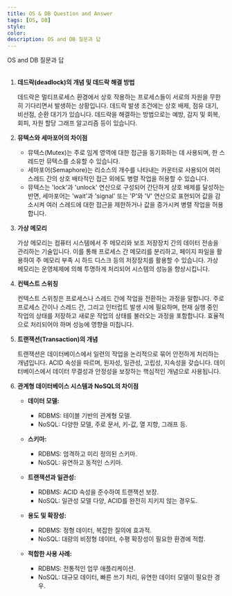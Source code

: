 ```yaml
---
title: OS & DB Question and Answer
tags: [OS, DB]
style:
color:
description: OS and DB 질문과 답
---
```

OS and DB 질문과 답<br><br>

1. **데드락(deadlock)의 개념 및 데드락 해결 방법**

   데드락은 멀티프로세스 환경에서 상호 작용하는 프로세스들이 서로의 자원을 무한히 기다리면서 발생하는 상황입니다. 데드락 발생 조건에는 상호 배제, 점유 대기, 비선점, 순환 대기가 있습니다. 데드락을 해결하는 방법으로는 예방, 감지 및 회복, 회피, 자원 할당 그래프 알고리즘 등이 있습니다.

2. **뮤텍스와 세마포어의 차이점**

   - 뮤텍스(Mutex)는 주로 임계 영역에 대한 접근을 동기화하는 데 사용되며, 한 스레드만 뮤텍스를 소유할 수 있습니다. 
   - 세마포어(Semaphore)는 리소스의 개수를 나타내는 카운터로 사용되어 여러 스레드 간의 상호 배타적인 접근 외에도 병렬 작업을 허용할 수 있습니다. 
   - 뮤텍스는 'lock'과 'unlock' 연산으로 구성되어 간단하게 상호 배제를 달성하는 반면, 세마포어는 'wait'과 'signal' 또는 'P'와 'V' 연산으로 표현되어 값을 감소시켜 여러 스레드에 대한 접근을 제한하거나 값을 증가시켜 병렬 작업을 허용합니다.

3. **가상 메모리**

   가상 메모리는 컴퓨터 시스템에서 주 메모리와 보조 저장장치 간의 데이터 전송을 관리하는 기술입니다. 이를 통해 프로세스 간 메모리를 분리하고, 페이지 파일을 활용하여 주 메모리 부족 시 하드 디스크 등의 저장장치를 활용할 수 있습니다. 가상 메모리는 운영체제에 의해 투명하게 처리되어 시스템의 성능을 향상시킵니다.

4. **컨텍스트 스위칭**

   컨텍스트 스위칭은 프로세스나 스레드 간에 작업을 전환하는 과정을 말합니다. 주로 프로세스 간이나 스레드 간, 그리고 인터럽트 발생 시에 필요하며, 현재 실행 중인 작업의 상태를 저장하고 새로운 작업의 상태를 불러오는 과정을 포함합니다. 효율적으로 처리되어야 하며 성능에 영향을 미칩니다.

5. **트랜잭션(Transaction)의 개념**

   트랜잭션은 데이터베이스에서 일련의 작업을 논리적으로 묶어 안전하게 처리하는 개념입니다. ACID 속성을 따르며, 원자성, 일관성, 고립성, 지속성을 갖습니다. 데이터베이스에서 데이터 무결성과 안정성을 보장하는 핵심적인 개념으로 사용됩니다.

6. **관계형 데이터베이스 시스템과 NoSQL의 차이점**

   - **데이터 모델:**
     - RDBMS: 테이블 기반의 관계형 모델.
     - NoSQL: 다양한 모델, 주로 문서, 키-값, 열 지향, 그래프 등.

   - **스키마:**
     - RDBMS: 엄격하고 미리 정의된 스키마.
     - NoSQL: 유연하고 동적인 스키마.

   - **트랜잭션과 일관성:**
     - RDBMS: ACID 속성을 준수하여 트랜잭션 보장.
     - NoSQL: 일관성 모델 다양, ACID를 완전히 지키지 않는 경우도.

   - **용도 및 확장성:**
     - RDBMS: 정형 데이터, 복잡한 질의에 효과적.
     - NoSQL: 대량의 비정형 데이터, 수평 확장성이 필요한 환경에 적합.

   - **적합한 사용 사례:**
     - RDBMS: 전통적인 업무 애플리케이션.
     - NoSQL: 대규모 데이터, 빠른 쓰기 처리, 유연한 데이터 모델이 필요한 경우.
